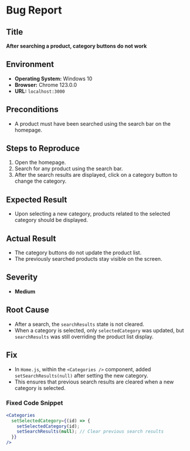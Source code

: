 #  Bug Report

## Title
**After searching a product, category buttons do not work**

## Environment
- **Operating System:** Windows 10
- **Browser:** Chrome 123.0.0
- **URL:** `localhost:3000`

## Preconditions
- A product must have been searched using the search bar on the homepage.

## Steps to Reproduce
1. Open the homepage.
2. Search for any product using the search bar.
3. After the search results are displayed, click on a category button to change the category.

## Expected Result
- Upon selecting a new category, products related to the selected category should be displayed.

## Actual Result
- The category buttons do not update the product list.
- The previously searched products stay visible on the screen.

## Severity
- **Medium**

## Root Cause
- After a search, the `searchResults` state is not cleared.
- When a category is selected, only `selectedCategory` was updated, but `searchResults` was still overriding the product list display.

## Fix
- In `Home.js`, within the `<Categories />` component, added `setSearchResults(null)` after setting the new category.
- This ensures that previous search results are cleared when a new category is selected.

### Fixed Code Snippet
```jsx
<Categories
  setSelectedCategory={(id) => {
    setSelectedCategory(id);
    setSearchResults(null); // Clear previous search results
  }}
/>
